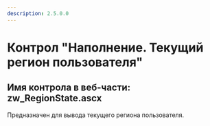 ```yaml
---
description: 2.5.0.0
---
```


# Контрол "Наполнение. Текущий регион пользователя"

## Имя контрола в веб-части: zw\_RegionState.ascx

Предназначен для вывода текущего региона пользователя.

